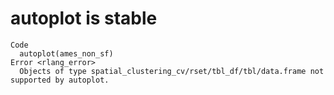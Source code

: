 # autoplot is stable

    Code
      autoplot(ames_non_sf)
    Error <rlang_error>
      Objects of type spatial_clustering_cv/rset/tbl_df/tbl/data.frame not supported by autoplot.

